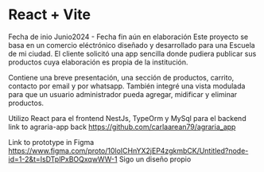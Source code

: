 # React + Vite
Fecha de inio Junio2024 - Fecha fin aún en elaboración
Este proyecto se basa en un comercio eléctrónico diseñado y desarrollado para una Escuela de mi ciudad. El cliente solicitó una app sencilla donde pudiera publicar sus productos cuya elaboración es propia de la institución.

Contiene una breve presentación, una sección de productos, carrito, contacto por email y por whatsapp.
También integré una vista modulada para que un usuario administrador pueda agregar, midificar y eliminar productos.

Utilizo React para el frontend
NestJs, TypeOrm y MySql para el backend link to agraria-app back https://github.com/carlaarean79/agraria_app

Link to prototype in Figma https://www.figma.com/proto/10loICHnYX2jEP4zgkmbCK/Untitled?node-id=1-2&t=IsDTplPxBOQxqwWW-1
Sigo un diseño propio

